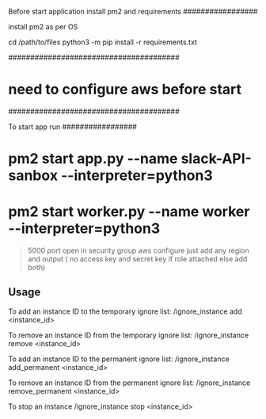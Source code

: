Before start application install pm2 and requirements 
#################

install pm2 as per OS

cd /path/to/files
python3 -m pip install -r requirements.txt

#######################################
# need to configure aws before start  #
#######################################

To start app run 
#################

# pm2 start app.py --name slack-API-sanbox --interpreter=python3
# pm2 start worker.py --name worker --interpreter=python3

> 5000 port open in security group
> aws configure just add any region and output ( no access key and secret key if role attached else add both)

Usage
------
To add an instance ID to the temporary ignore list: /ignore_instance add <instance_id>

To remove an instance ID from the temporary ignore list: /ignore_instance remove <instance_id>

To add an instance ID to the permanent ignore list: /ignore_instance add_permanent <instance_id>

To remove an instance ID from the permanent ignore list: /ignore_instance remove_permanent <instance_id>

To stop an instance  /ignore_instance stop <instance_id>

